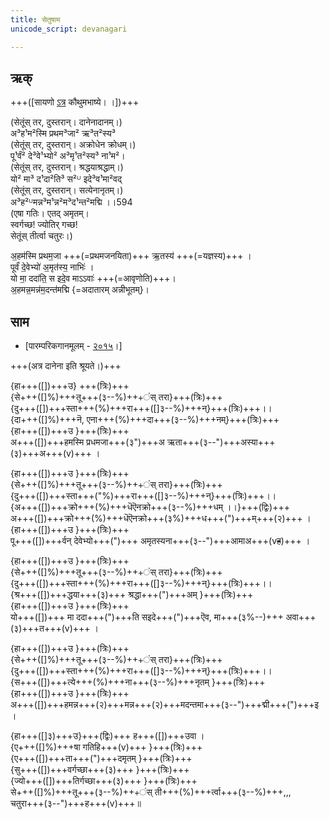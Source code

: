 ```yaml
---
title: सेतुषाम
unicode_script: devanagari  

--- 
```


## ऋक्

+++([सायणो [ऽत्र](https://archive.org/details/SamaVedaSanhitaWithSayanabhashyaVolume2SatyavrataSamasrami1876bis_201803/page/n273) कौथुमभाष्ये। ।])+++

(सेतूंस् तर, दुस्तरान्। दानेनादानम्।)  
अ³ह¹म²स्मि प्रथम³जा² ऋ³त²स्य³  
(सेतूंस् तर, दुस्तरान्। अक्रोधेन क्रोधम्।)  
पू¹र्वं² दे³वे¹भ्यो² अ³मृ¹त²स्य³ ना¹म²।  
(सेतूंस् तर, दुस्तरान्। श्रद्धयाश्रद्धाम्।)  
यो² मा³ द¹दा²ति³ स²ᵁ इदे³व¹मा²वद्  
(सेतूंस् तर, दुस्तरान्। सत्येनानृतम्।)  
अ³ह²ᵁमन्न³म¹न्न²म³द¹न्त²मद्मि ।।594  
(एषा गतिः। एतद् अमृतम्।  
स्वर्गच्छ! ज्योतिर् गच्छ!  
सेतूंस् तीर्त्वा चतुरः।)

अ॒हम॑स्मि प्रथम॒जा +++(=प्रथमजनयिता)+++ ऋ॒तस्य॑ +++(=यज्ञस्य)+++ ।  
पूर्वं॑ दे॒वेभ्यो॑ अ॒मृत॑स्य॒ नाभिः॑ ।  
यो मा॒ ददा॑ति॒ स इदे॒व माऽऽवाः॑ +++(=आवृणोति)+++।  
अ॒हमन्न॒मन्न॑म॒दन्त॑मद्मि {=अदातारम् अन्नीभूतम्}।  

## साम
- [पारम्परिकगानमूलम् - [२०१५](https://archive.org/stream/sAmaveda-jaiminIya-paravastu-paramparA-docs/UDAKA%20SAANTHI%20SAAMAANI#page/n2/mode/1up&sa=D&ust=1542425956390000)।]

+++(अत्र दानेना इति श्रूयते।)+++
<div class="audioEmbed"  caption="रामानुजार्यः 1974 " src="https://archive.org/download/jaiminIya-sAma-gAna-paravastu-tradition-rAmAnuja/setUMs-tara.mp3"></div>
<div class="audioEmbed"  caption="गोपालार्यः 2015  " src="https://archive.org/download/jaiminIya-sAma-gAna-paravastu-tradition-gopAla-2015/setUMs-tara.mp3"></div>

{हा+++([])+++उ} +++(त्रिः)+++  
{से+++([]%)+++तू+++(३--%)+++ंस् तरा}+++(त्रिः)+++  
{दु+++([])+++स्ता+++(%)+++रा+++([]३--%)+++न्}+++(त्रिः)+++।।  
{दा+++([]%)+++नॆ, एना+++(%)+++दा+++(३--%)+++नम्}+++(त्रिः)+++  
{हा+++([])+++उ }+++(त्रिः)+++  
अ+++([])+++हमस्मि प्रधमजा+++(३")+++अ ऋता+++(३--")+++अस्या+++(३)+++अ+++(v)+++ । 

{हा+++([])+++उ }+++(त्रिः)+++  
{से+++([]%)+++तू+++(३--%)+++ंस् तरा}+++(त्रिः)+++  
{दु+++([])+++स्ता+++("%)+++रा+++([]३--%)+++न्}+++(त्रिः)+++।।  
{अ+++([])+++क्रो+++(%)+++धॆऎनक्रो+++(३--%)+++धम् ।।}+++(द्विः)+++  
अ+++([])+++क्रो+++(%)+++धॆऎनक्रो+++(३%)+++ध+++(")+++म्+++(२)+++ ।  
{हा+++([])+++उ }+++(त्रिः)+++  
पू+++([])+++र्वन् देवेभ्यो+++(")+++ अमृतस्यना+++(३--")+++आमाअ+++(v~~ह~~)+++ । 

{हा+++([])+++उ }+++(त्रिः)+++  
{से+++([]%)+++तू+++(३--%)+++ंस् तरा}+++(त्रिः)+++  
{दु+++([])+++स्ता+++(%)+++रा+++([]३--%)+++न्}+++(त्रिः)+++।।  
{श्र+++([])+++द्धया+++(३)+++ श्रद्धा+++(")+++अम् }+++(त्रिः)+++  
{हा+++([])+++उ }+++(त्रिः)+++  
यो+++([])+++ मा ददा+++(")+++ति सइदे+++(")+++ऎव, मा+++(३%--)+++ अवा+++(३)+++त+++(v)+++ ।  

{हा+++([])+++उ }+++(त्रिः)+++  
{से+++([]%)+++तू+++(३--%)+++ंस् तरा}+++(त्रिः)+++  
{दु+++([])+++स्ता+++(%)+++रा+++([]३--%)+++न्}+++(त्रिः)+++।।  
{स+++([])+++त्ये+++(%)+++ना+++(३--%)+++नृतम् }+++(त्रिः)+++  
{हा+++([])+++उ }+++(त्रिः)+++  
अ+++([])+++हमन्न+++(२)+++मन्न+++(२)+++मदन्तमा+++(३--")+++द्मी+++(")+++इ ।  

{हा+++([]३)+++उ}+++(द्विः)+++ ह+++([])+++उवा ।  
{ए+++([]%)+++षा गतिहि+++(v)+++ }+++(त्रिः)+++  
{ए+++([])+++ता+++(")+++दमृतम् }+++(त्रिः)+++  
{सु+++([])+++वर्गच्छा+++(३)+++ }+++(त्रिः)+++  
{ज्यो+++([])+++तिर्गच्छा+++(३)+++ }+++(त्रिः)+++  
से+++([]%)+++तू+++(३--%)+++ंस् ती+++(%)+++र्त्वा+++(३--%)+++,,, चतुरा+++(३--")+++ह+++(v)+++॥